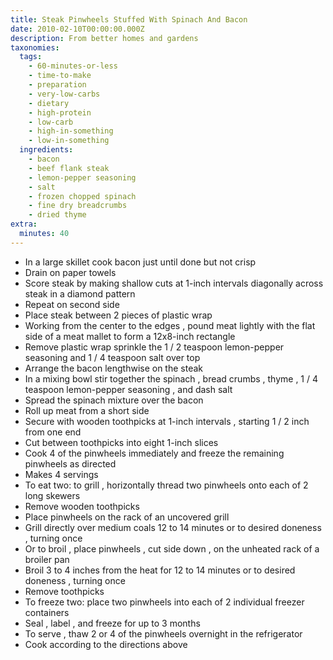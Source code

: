 ```yaml
---
title: Steak Pinwheels Stuffed With Spinach And Bacon
date: 2010-02-10T00:00:00.000Z
description: From better homes and gardens
taxonomies:
  tags:
    - 60-minutes-or-less
    - time-to-make
    - preparation
    - very-low-carbs
    - dietary
    - high-protein
    - low-carb
    - high-in-something
    - low-in-something
  ingredients:
    - bacon
    - beef flank steak
    - lemon-pepper seasoning
    - salt
    - frozen chopped spinach
    - fine dry breadcrumbs
    - dried thyme
extra:
  minutes: 40
---
```

 - In a large skillet cook bacon just until done but not crisp
 - Drain on paper towels
 - Score steak by making shallow cuts at 1-inch intervals diagonally across steak in a diamond pattern
 - Repeat on second side
 - Place steak between 2 pieces of plastic wrap
 - Working from the center to the edges , pound meat lightly with the flat side of a meat mallet to form a 12x8-inch rectangle
 - Remove plastic wrap sprinkle the 1 / 2 teaspoon lemon-pepper seasoning and 1 / 4 teaspoon salt over top
 - Arrange the bacon lengthwise on the steak
 - In a mixing bowl stir together the spinach , bread crumbs , thyme , 1 / 4 teaspoon lemon-pepper seasoning , and dash salt
 - Spread the spinach mixture over the bacon
 - Roll up meat from a short side
 - Secure with wooden toothpicks at 1-inch intervals , starting 1 / 2 inch from one end
 - Cut between toothpicks into eight 1-inch slices
 - Cook 4 of the pinwheels immediately and freeze the remaining pinwheels as directed
 - Makes 4 servings
 - To eat two: to grill , horizontally thread two pinwheels onto each of 2 long skewers
 - Remove wooden toothpicks
 - Place pinwheels on the rack of an uncovered grill
 - Grill directly over medium coals 12 to 14 minutes or to desired doneness , turning once
 - Or to broil , place pinwheels , cut side down , on the unheated rack of a broiler pan
 - Broil 3 to 4 inches from the heat for 12 to 14 minutes or to desired doneness , turning once
 - Remove toothpicks
 - To freeze two: place two pinwheels into each of 2 individual freezer containers
 - Seal , label , and freeze for up to 3 months
 - To serve , thaw 2 or 4 of the pinwheels overnight in the refrigerator
 - Cook according to the directions above
